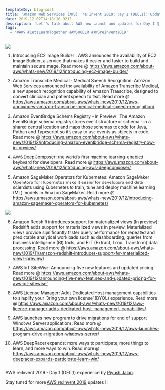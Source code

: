```yaml
---
templateKey: blog-post
title: 'Amazon Web Services (AWS): re:Invent 2019: Day 1 (DEC,1): Updates'
date: 2019-12-02T14:18:10.921Z
description: 'Let''s talk about AWS new launch and updates for Day 1 @ AWS re:Invent 2019:'
tags:
  - '#AWS #LetsLearnTogether #AWSUGBLR #AWSreInvent2019'
---
```

![](/img/img_20191201_091138.jpg)

1. Introducing EC2 Image Builder : AWS announces the availability of EC2 Image Builder, a service that makes it easier and faster to build and maintain secure image. Read more @ <https://aws.amazon.com/about-aws/whats-new/2019/12/introducing-ec2-image-builder/>

2. Amazon Transcribe Medical - Medical Speech Recognition: Amazon Web Services announced the availability of Amazon Transcribe Medical, a new speech recognition capability of Amazon Transcribe, designed to convert clinician and patient speech to text. Read more @ <https://aws.amazon.com/about-aws/whats-new/2019/12/aws-announces-amazon-transcribe-medical-medical-speech-recognition/>

3. Amazon EventBridge Schema Registry - In Preview : The Amazon EventBridge schema registry stores event structure or schema - in a shared central location and maps those schemas to code for Java, Python and Typescript so it’s easy to use events as objects in code. Read more @ <https://aws.amazon.com/about-aws/whats-new/2019/12/introducing-amazon-eventbridge-schema-registry-now-in-preview/>

4. AWS DeepComposer: the world’s first machine learning-enabled keyboard for developers. Read more @ <https://aws.amazon.com/about-aws/whats-new/2019/12/introducing-aws-deepcomposer/>

5. Amazon SageMaker Operators for Kubernetes: Amazon SageMaker Operators for Kubernetes make it easier for developers and data scientists using Kubernetes to train, tune and deploy machine learning (ML) models in Amazon SageMaker. Read more @ <https://aws.amazon.com/about-aws/whats-new/2019/12/introducing-amazon-sagemaker-operators-for-kubernetes/>

![](/img/img_20191201_093726.jpg)

6. Amazon Redshift introduces support for materialized views (In preview): Redshift adds support for materialized views in preview. Materialized views provide significantly faster query performance for repeated and predictable analytical workloads such as dashboarding, queries from business intelligence (BI) tools, and ELT (Extract, Load, Transform) data processing. Read more @ <https://aws.amazon.com/about-aws/whats-new/2019/11/amazon-redshift-introduces-support-for-materialized-views-preview/>

7. AWS IoT SiteWise: Announcing five new features and updated pricing. Read more @ <https://aws.amazon.com/about-aws/whats-new/2019/12/announcing-five-new-features-and-updated-pricing-for-aws-iot-sitewise/>

8. AWS License Manager: Adds Dedicated Host management capabilities to simplify your ‘Bring your own license’ (BYOL) experience. Read more @ <https://aws.amazon.com/about-aws/whats-new/2019/12/aws-license-manager-adds-dedicated-host-management-capabilities/>

9. AWS launches new program to drive migrations for end of support Windows Server applications: Read more @ <https://aws.amazon.com/about-aws/whats-new/2019/12/aws-launches-program-drive-migration-windows-server/>

10. AWS DeepRacer expands: more ways to participate, more things to learn, and more ways to win. Read more @ <https://aws.amazon.com/about-aws/whats-new/2019/12/aws-deepracer-expands-participate-learn-win/>

![]()

AWS re:Invent 2019 - Day 1 (DEC,1) experience by [Piyush Jalan](https://www.linkedin.com/in/piyush-jalan/).

Stay tuned for  more [AWS re:Invent 2019](https://reinvent.awsevents.com/) updates !!
